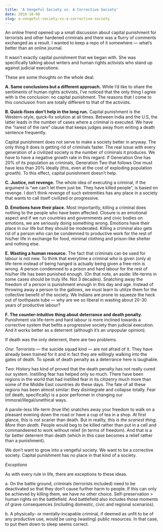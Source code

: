 ```yaml
---
title: 'A Vengeful Society vs. A Corrective Society'
date: 2016-10-08
slug: a-vengeful-society-vs-a-corrective-society
---
```

An online friend opened up a small discussion about capital punishment for terrorists and other hardened criminals and there was a flurry of comments exchanged as a result. I wanted to keep a repo of it somewhere — what’s better than an online journal.

It wasn’t exactly capital punishment that we began with. She was specifically talking about writers and human rights activists who stand up against judicial executions.

These are some thoughts on the whole deal.

**A. Same conclusions but a different approach.** While I’d like to share the sentiments of human rights activists, I’ve noticed that the only thing I agree with is the conclusion: no capital punishment. The reasons that I come to this conclusion from are totally different to that of the activists.

**B. Quick-fixes don’t help in the long run.** Capital punishment is the Western-style, quick-fix solution at all times. Between India and the U.S, the latter leads in the number of cases where a criminal is executed. We have the “rarest of the rare” clause that keeps judges away from writing a death sentence frequently.

Capital punishment does not serve to make a society better in anyway. The only thing it does is getting rid of criminals faster. The real issue with every generation of a civilized society is the number of criminals it produces. We have to have a negative growth rate in this regard. If Generation One has 20% of its population as criminals, Generation Two that follows One must have less than 20% ideally (this, even at the cost of exploding population growth). To this effect, capital punishment doesn’t help.

**C. Justice, not revenge.** The whole idea of executing a criminal, if the argument is “we can’t let them just be. They have killed people”, is based on revenge. I don’t think revenge of such extremities has any place in a society that wants to call itself civilized or progressive.

**D. Emotions have their place.** Most importantly, killing a criminal does nothing to the people who have been affected. Closure is an emotional aspect and if we run countries and governments and civic bodies on emotions, we are seriously doing something wrong. Emotions have their place in our life but they should be moderated. Killing a criminal also gets rid of a person who can be condemned to productive work for the rest of his/her life in exchange for food, minimal clothing and prison-like shelter and nothing else.

**E. Wasting a human resource.** The fact that criminals can be used for labour is not new. To think that everytime a criminal who is given (only a) life-term instead of being hanged is actually being given a free-rein is wrong. A person condemned to a prison and hard labour for the rest of his/her life has been punished enough. (On that note, an aside: life-terms in some cases should be truly life. Not 3 decades). Snatching away the freedom of a person is punishment enough in this day and age. Instead of throwing away a person to the gallows, we must learn to utilize them for the collective benefit of the society. We Indians are prone to squeeze the heck out of toothpaste tube — why are we so liberal in wasting about 20-30 years of productive labour?

**F. The counter-intuitive thing about deterrance and death penalty.** Punishment via life-term and hard labour is more inclined towards a corrective system that befits a progressive society than judicial execution. And it works better as a deterrent (although it’s an unpopular opinion).

If death was the only deterrent, there are two problems.

_One_: Terrorists — the suicide squad kind — are not afraid of it. They have already been trained for it and in fact they are willingly walking into the gates of death. To speak of death penalty as a deterrance here is laughable.

_Two_: History has kind of proved that the death penalty has not really cured our system. Instilling fear has helped only so much. There have been regions in the world that had instilled fear in its citizenry much more than some of the Middle East countries do these days. The fate of all these regions has been almost similar: they disintegrate and collapse totally. Fear (of death, specifically) is a poor performer in changing our immoral/illegal/unethical ways.

A parole-less life-term (true life) snatches away your freedom to walk on a pleasant evening down the road or have a cup of tea in a shop. At first glance, this is not scarier than death. But in reality, _this is the scariest thing. More than death._ People would beg to be killed rather than put in a cell and commandeered to work without relief (in terms of freedom). And that is a far better deterrent than death (which in this case becomes a relief rather than a punishment).

We don’t want to grow into a vengeful society. We want to be a corrective society. Capital punishment has no place in that kind of a society.

_Exceptions_

As with every rule in life, there are exceptions to these ideas.

a. On the battle ground, criminals (terrorists included) need to be deactivated so that they don’t cause further harm to people. If this can only be achieved by killing them, we have no other choice. Self-preservation > human rights on the battlefield. And battlefield also includes those moments of grave consequences (including domestic, civic and regional scenarios).

b. A physically- or mentally-incapable criminal, if deemed as unfit to be of any productive use, would be using (wasting) public resources. In that case, to put them down to sleep seems correct.